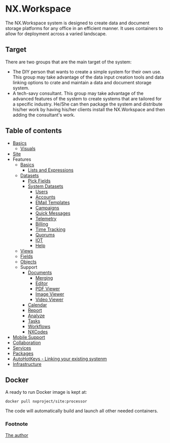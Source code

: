 # NX.Workspace

The NX.Workspace system is designed to create data and document storage platforms
for any office in an efficient manner.  It uses containers to allow for deployment
across a varied landscape.

## Target

There are two groups that are the main target of the system:

* The DIY person that wants to create a simple system for their own use.  This group may take advantage of the data input creation tools and data linking options to crate and maintain a data and document storage system.
* A tech-savy consultant.  This group may take advantage of the advanced features of the system to create systems that are tailored for a specific industry.  He/She can then package the system and distribute his/her work by having his/her clients install the NX.Workspace and then adding the consultant's work. 

## Table of contents

* [Basics](readmes/README_TERMS.md)
	* [Visuals](readmes/README_VISUALS.md)
* [Site](readmes/README_SITE.md)
* Features
	* [Basics](readmes/README_D_BASICS.md)
		* [Lists and Expressions](readmes/README_LE.md)
	* [Datasets](readmes/README_D_DATASETS.md)
		* [Pick Fields](readmes/README_D_PICK.md)
		* [System Datasets](README_D_SYSDS.md)
			* [Users](readmes/README_USERS.md)
			* [Accounts](readmes/README_ACCOUNTS.md)			
			* [EMail Templates](readmes/README_EMT.md)
			* [Campaigns](readmes/README_CAMPAIGN.md)
			* [Quick Messages](readmes/README_QM.md)
			* [Telemetry](readmes/README_TELEMETRY.md)
			* [Billing](readmes/README_BILLING.md)
			* [Time Tracking](readmes/README_D_TT.md)
			* [Quorums](readmes/README_QUORUMS.md)
			* [IOT](readmes/README_IOT.md)
			* [Help](reademes/README_HELP.md)
	* [Views](readmes/README_D_VIEWS.md)
	* [Fields](readmes/README_D_FIELDS.md)
	* [Objects](readmes/README_D_OBJ.md)
	* Support
		* [Documents](readmes/README_D_DOCS.md)
			* [Merging](readmes/README_T_MERGE.md)
			* [Editor](readmes/README_T_EDITOR.md)
			* [PDF Viewer](readmes/README_T_PDF.md)
			* [Image Viewer](readmes/README_T_IMAGE.md)
			* [Video Viewer](readmes/README_T_VIDEO.md)
		* [Calendar](readmes/README_T_CAL.md)
		* [Report](readmes/README_T_REPORT.md)
		* [Analyze](readmes/README_T_ANALYZE.md)
		* [Tasks](readmes/README_D_TASKS.md)
		* [Workflows](readmes/README_D_WF.md)		
		* [NXCodes](readmes/README_D_NXCODE.md)
* [Mobile Support](readmes/README_MOBILE.md)
* [Collaboration](readmes/README_COLL.md)
* [Services](readmes/README_SVCS.md)
* [Packages](readmes/README_PKG.md)
* [AutoHotKeys - Linking your existing systenm](readmes/README_AHK.md)
* [Infrastructure](readmes/README_INFRA.md)

## Docker

A ready to run Docker image is kept at:

```
docker pull nxproject/site:processor
```

The code will automatically build and launch all other needed containers.

### Footnote

[The author](WHO.md)
